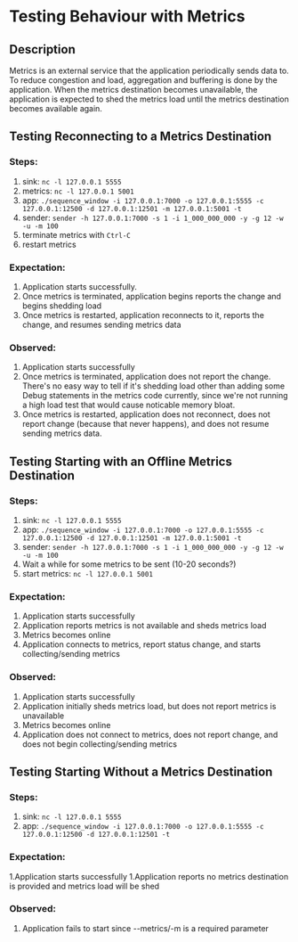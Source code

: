 # Testing Behaviour with Metrics

## Description

Metrics is an external service that the application periodically sends data to. To reduce congestion and load, aggregation and buffering is done by the application. When the metrics destination becomes unavailable, the application is expected to shed the metrics load until the metrics destination becomes available again.

## Testing Reconnecting to a Metrics Destination

### Steps:

1. sink: `nc -l 127.0.0.1 5555`
1. metrics: `nc -l 127.0.0.1 5001`
1. app: `./sequence_window -i 127.0.0.1:7000 -o 127.0.0.1:5555 -c 127.0.0.1:12500 -d 127.0.0.1:12501 -m 127.0.0.1:5001 -t`
1. sender: `sender -h 127.0.0.1:7000 -s 1 -i 1_000_000_000 -y -g 12 -w -u -m 100`
1. terminate metrics with `Ctrl-C`
1. restart metrics

### Expectation:

1. Application starts successfully.
1. Once metrics is terminated, application begins reports the change and begins shedding load
1. Once metrics is restarted, application reconnects to it, reports the change, and resumes sending metrics data

### Observed:

1. Application starts successfully
1. Once metrics is terminated, application does not report the change. There's no easy way to tell if it's shedding load other than adding some Debug statements in the metrics code currently, since we're not running a high load test that would cause noticable memory bloat.
1. Once metrics is restarted, application does not reconnect, does not report change (because that never happens), and does not resume sending metrics data.


## Testing Starting with an Offline Metrics Destination

### Steps:

1. sink: `nc -l 127.0.0.1 5555`
1. app: `./sequence_window -i 127.0.0.1:7000 -o 127.0.0.1:5555 -c 127.0.0.1:12500 -d 127.0.0.1:12501 -m 127.0.0.1:5001 -t`
1. sender: `sender -h 127.0.0.1:7000 -s 1 -i 1_000_000_000 -y -g 12 -w -u -m 100`
1. Wait a while for some metrics to be sent (10-20 seconds?)
1. start metrics: `nc -l 127.0.0.1 5001`

### Expectation:

1. Application starts successfully
1. Application reports metrics is not available and sheds metrics load
1. Metrics becomes online
1. Application connects to metrics, report status change, and starts collecting/sending metrics

### Observed:

1. Application starts successfully
1. Application initially sheds metrics load, but does not report metrics is unavailable
1. Metrics becomes online
1. Application does not connect to metrics, does not report change, and does not begin collecting/sending metrics

## Testing Starting Without a Metrics Destination

### Steps:
1. sink: `nc -l 127.0.0.1 5555`
1. app: `./sequence_window -i 127.0.0.1:7000 -o 127.0.0.1:5555 -c 127.0.0.1:12500 -d 127.0.0.1:12501 -t`

### Expectation:
1.Application starts successfully
1.Application reports no metrics destination is provided and metrics load will be shed

### Observed:
1. Application fails to start since --metrics/-m is a required parameter
